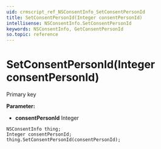 ```yaml
---
uid: crmscript_ref_NSConsentInfo_SetConsentPersonId
title: SetConsentPersonId(Integer consentPersonId)
intellisense: NSConsentInfo.SetConsentPersonId
keywords: NSConsentInfo, GetConsentPersonId
so.topic: reference
---
```


# SetConsentPersonId(Integer consentPersonId)

Primary key

**Parameter:** 
* **consentPersonId** Integer

```crmscript
NSConsentInfo thing;
Integer consentPersonId;
thing.SetConsentPersonId(consentPersonId);
```

